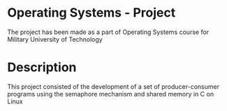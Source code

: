 # Operating Systems - Project
The project has been made as a part of Operating Systems course for Military University of Technology

# Description
This project consisted of the development of a set of producer-consumer programs using the semaphore mechanism and shared memory in C on Linux
